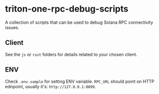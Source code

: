 # triton-one-rpc-debug-scripts
A collection of scripts that can be used to debug Solana RPC connectivity issues.

## Client
See the `js` or `rust` folders for details related to your chosen client.

## ENV

Check `.env.sample` for setting ENV variable. `RPC_URL` should point on HTTP ednpoint, usually it's: `http://127.0.0.1:8899`.
